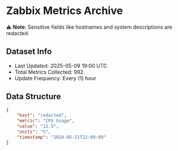 # Zabbix Metrics Archive

⚠️ **Note**: Sensitive fields like hostnames and system descriptions are redacted.

## Dataset Info
- Last Updated: 2025-05-09 19:00 UTC
- Total Metrics Collected: 992
- Update Frequency: Every (1) hour

## Data Structure
```json
{
    "host": "redacted",
    "metric": "CPU Usage",
    "value": "12.5",
    "units": "%",
    "timestamp": "2024-05-21T12:00:00"
}
```
